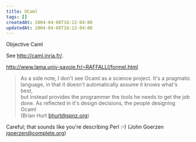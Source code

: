 ```yaml
---
title: OCaml
tags: []
createdAt: 2004-04-08T16:12-04:00
updatedAt: 2004-04-08T16:12-04:00
---
```


Objective Caml

See http://caml.inria.fr/.

http://www.lama.univ-savoie.fr/~RAFFALLI/formel.html

 > As a side note, I don't see Ocaml as a science project.  It's a pragmatic   
 > language, in that it doesn't automatically assume it knows what's best,     
 > but instead provides the programmer the tools he needs to get the job       
 > done.  As reflected in it's design decisions, the people designing Ocaml    
 > (Brian Hurt <bhurt@spnz.org>)
                                                                               
 Careful; that sounds like you're describing Perl :-)
 (John Goerzen <jgoerzen@complete.org>)

